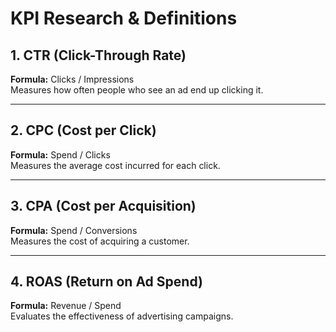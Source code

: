 # KPI Research & Definitions

## 1. CTR (Click-Through Rate)
**Formula:** Clicks / Impressions  
Measures how often people who see an ad end up clicking it.

---

## 2. CPC (Cost per Click)
**Formula:** Spend / Clicks  
Measures the average cost incurred for each click.

---


## 3. CPA (Cost per Acquisition)
**Formula:** Spend / Conversions  
Measures the cost of acquiring a customer.

---

## 4. ROAS (Return on Ad Spend)
**Formula:** Revenue / Spend  
Evaluates the effectiveness of advertising campaigns.

